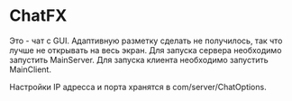 # ChatFX

Это - чат с GUI. Адаптивную разметку сделать не получилось, так что лучше не открывать на весь экран.
Для запуска сервера необходимо запустить MainServer.
Для запуска клиента необходимо запустить MainClient.

Настройки IP адресса и порта хранятся в com/server/ChatOptions.
